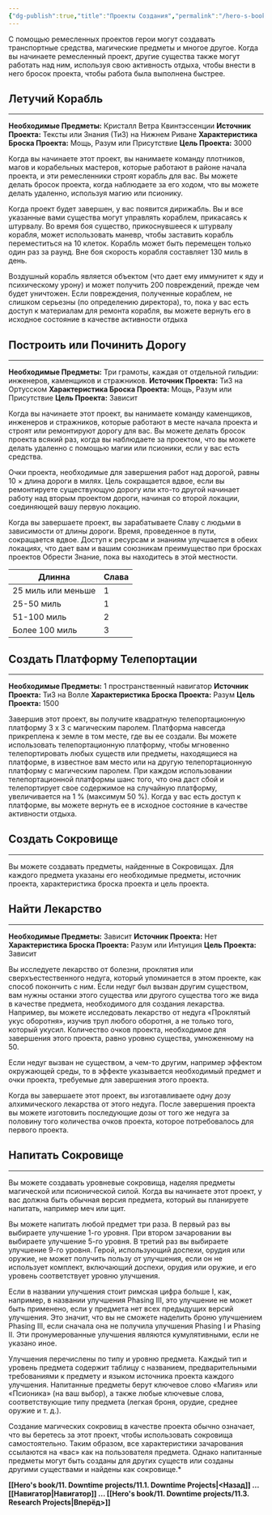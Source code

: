 ```yaml
---
{"dg-publish":true,"title":"Проекты Создания","permalink":"/hero-s-book/11-downtime-projects/11-2-crafting-projects/","dgPassFrontmatter":true}
---
```


С помощью ремесленных проектов герои могут создавать транспортные средства, магические предметы и многое другое. Когда вы начинаете ремесленный проект, другие существа также могут работать над ним, используя свою активность отдыха, чтобы внести в него бросок проекта, чтобы работа была выполнена быстрее.
## Летучий Корабль
---
**Необходимые Предметы:**  Кристалл Ветра Квинтэссенции 
**Источник Проекта:** Тексты или Знания (ТиЗ) на Нижнем Риване
**Характеристика Броска Проекта:** Мощь, Разум или Присутствие 
**Цель Проекта:** 3000

Когда вы начинаете этот проект, вы нанимаете команду плотников, магов и корабельных мастеров, которые работают в районе начала проекта, и эти ремесленники строят корабль для вас. Вы можете делать бросок проекта, когда наблюдаете за его ходом, что вы можете делать удаленно, используя магию или псионику.

Когда проект будет завершен, у вас появится дирижабль. Вы и все указанные вами существа могут управлять кораблем, прикасаясь к штурвалу. Во время боя существо, прикоснувшееся к штурвалу корабля, может использовать маневр, чтобы заставить корабль переместиться на 10 клеток. Корабль может быть перемещен только один раз за раунд. Вне боя скорость корабля составляет 130 миль в день. 

Воздушный корабль является объектом (что дает ему иммунитет к яду и психическому урону) и может получить 200 повреждений, прежде чем будет уничтожен. Если повреждения, полученные кораблем, не слишком серьезны (по определению директора), то, пока у вас есть доступ к материалам для ремонта корабля, вы можете вернуть его в исходное состояние в качестве активности отдыха
## Построить или Починить Дорогу
---
**Необходимые Предметы:**  Три грамоты, каждая от отдельной гильдии: инженеров, каменщиков и стражников.
**Источник Проекта:** ТиЗ на Ортусском
**Характеристика Броска Проекта:** Мощь, Разум или Присутствие 
**Цель Проекта:** Зависит

Когда вы начинаете этот проект, вы нанимаете команду каменщиков, инженеров и стражников, которые работают в месте начала проекта и строят или ремонтируют дорогу для вас. Вы можете делать бросок проекта всякий раз, когда вы наблюдаете за проектом, что вы можете делать удаленно с помощью магии или псионики, если у вас есть средства.

Очки проекта, необходимые для завершения работ над дорогой, равны 10 × длина дороги в милях. Цель сокращается вдвое, если вы ремонтируете существующую дорогу или кто-то другой начинает работу над вторым проектом дороги, начиная со второй локации, соединяющей вашу первую локацию.

Когда вы завершаете проект, вы зарабатываете Славу с людьми в зависимости от длины дороги. Время, проведенное в пути, сокращается вдвое. Доступ к ресурсам и знаниям улучшается в обеих локациях, что дает вам и вашим союзникам преимущество при бросках проектов Обрести Знание, пока вы находитесь в этой местности.


| Длинна             | Слава |
| ------------------ | ----- |
| 25 миль или меньше | 1     |
| 25-50 миль         | 1     |
| 51-100 миль        | 2     |
| Более 100 миль     | 3     |
## Создать Платформу Телепортации
---
**Необходимые Предметы:**  1 пространственный навигатор
**Источник Проекта:** ТиЗ на Волле
**Характеристика Броска Проекта:** Разум 
**Цель Проекта:** 1500

Завершив этот проект, вы получите квадратную телепортационную платформу 3 x 3 с магическим паролем. Платформа навсегда прикреплена к земле в том месте, где вы ее создали. Вы можете использовать телепортационную платформу, чтобы мгновенно телепортировать любых существ или предметы, находящиеся на платформе, в известное вам место или на другую телепортационную платформу с магическим паролем. При каждом использовании телепортационной платформы шанс того, что она даст сбой и телепортирует свое содержимое на случайную платформу, увеличивается на 1 % (максимум 50 %). Когда у вас есть доступ к платформе, вы можете вернуть ее в исходное состояние в качестве активности отдыха.
## Создать Сокровище
---
Вы можете создавать предметы, найденные в Сокровищах. Для каждого предмета указаны его необходимые предметы, источник проекта, характеристика броска проекта и цель проекта.
## Найти Лекарство
---
**Необходимые Предметы:**  Зависит
**Источник Проекта:** Нет
**Характеристика Броска Проекта:** Разум или Интуиция 
**Цель Проекта:** Зависит

Вы исследуете лекарство от болезни, проклятия или сверхъестественного недуга, который упоминается в этом проекте, как способ покончить с ним. Если недуг был вызван другим существом, вам нужны останки этого существа или другого существа того же вида в качестве предмета, необходимого для создания лекарства. Например, вы можете исследовать лекарство от недуга «Проклятый укус оборотня», изучив труп любого оборотня, а не только того, который укусил. Количество очков проекта, необходимое для завершения этого проекта, равно уровню существа, умноженному на 50.

Если недуг вызван не существом, а чем-то другим, например эффектом окружающей среды, то в эффекте указывается необходимый предмет и очки проекта, требуемые для завершения этого проекта.

Когда вы завершаете этот проект, вы изготавливаете одну дозу алхимического лекарства от этого недуга. После завершения проекта вы можете изготовить последующие дозы от того же недуга за половину того количества очков проекта, которое потребовалось для первого проекта.
## Напитать Сокровище
---
Вы можете создавать уровневые сокровища, наделяя предметы магической или псионической силой. Когда вы начинаете этот проект, у вас должна быть обычная версия предмета, который вы планируете напитать, например меч или щит. 

Вы можете напитать любой предмет три раза. В первый раз вы выбираете улучшение 1-го уровня. При втором зачаровании вы выбираете улучшение 5-го уровня. В третий раз вы выбираете улучшение 9-го уровня. Герой, использующий доспехи, орудия или оружие, не может получить пользу от улучшения, если он не использует комплект, включающий доспехи, орудия или оружие, и его уровень соответствует уровню улучшения.

Если в названии улучшения стоит римская цифра больше I, как, например, в названии улучшения Phasing III, это улучшение не может быть применено, если у предмета нет всех предыдущих версий улучшения. Это значит, что вы не сможете наделить броню улучшением Phasing III, если сначала она не получила улучшения Phasing I и Phasing II. Эти пронумерованные улучшения являются кумулятивными, если не указано иное.

Улучшения перечислены по типу и уровню предмета. Каждый тип и уровень предмета содержит таблицу с названием, предварительными требованиями к предмету и языком источника проекта каждого улучшения. Напитанные предметы берут ключевое слово «Магия» или «Псионика» (на ваш выбор), а также любые ключевые слова, соответствующие типу предмета (легкая броня, орудие, среднее оружие и т. д.).

Создание магических сокровищ в качестве проекта обычно означает, что вы беретесь за этот проект, чтобы использовать сокровища самостоятельно. Таким образом, все характеристики зачарования ссылаются на «вас» как на пользователя предмета. Однако напитанные предметы могут быть созданы для других существ или созданы другими существами и найдены как сокровище.* 

**[[Hero's book/11. Downtime projects/11.1. Downtime Projects\|<Назад]] ... [[Навигатор\|Навигатор]] ... [[Hero's book/11. Downtime projects/11.3. Research Projects\|Вперёд>]]**
